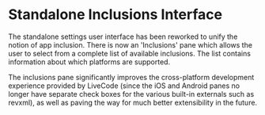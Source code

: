 # Standalone Inclusions Interface

The standalone settings user interface has been reworked to unify the 
notion of app inclusion. There is now an 'Inclusions' pane which allows
the user to select from a complete list of available inclusions.
The list contains information about which platforms are supported.

The inclusions pane significantly improves the cross-platform development
experience provided by LiveCode (since the iOS and Android panes no 
longer have separate check boxes for the various built-in externals such
as revxml), as well as paving the way for much better extensibility in
the future. 